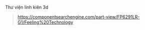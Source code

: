 Thư viện linh kiên 3d <p>
> https://componentsearchengine.com/part-view/FP6291LR-G1/Feeling%20Technology